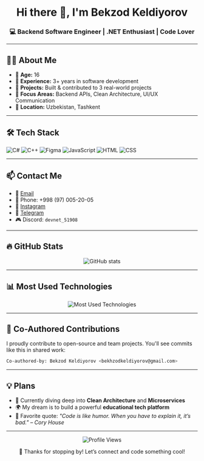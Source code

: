 <h1 align="center">Hi there 👋, I'm Bekzod Keldiyorov</h1>
<h3 align="center">💻 Backend Software Engineer | .NET Enthusiast | Code Lover</h3>

---

## 🧑‍💼 About Me

- 🧒 **Age:** 16  
- 💼 **Experience:** 3+ years in software development  
- 🚀 **Projects:** Built & contributed to 3 real-world projects  
- 🌟 **Focus Areas:** Backend APIs, Clean Architecture, UI/UX Communication  
- 📍 **Location:** Uzbekistan, Tashkent 

---

## 🛠️ Tech Stack 

![C#](https://img.shields.io/badge/C%23-239120?style=for-the-badge&logo=c-sharp&logoColor=white)
![C++](https://img.shields.io/badge/C++-00599C?style=for-the-badge&logo=cplusplus&logoColor=white)
![Figma](https://img.shields.io/badge/Figma-F24E1E?style=for-the-badge&logo=figma&logoColor=white)
![JavaScript](https://img.shields.io/badge/JavaScript-F7DF1E?style=for-the-badge&logo=javascript&logoColor=black)
![HTML](https://img.shields.io/badge/HTML5-E34F26?style=for-the-badge&logo=html5&logoColor=white)
![CSS](https://img.shields.io/badge/CSS3-1572B6?style=for-the-badge&logo=css3&logoColor=white)

---

## 📫 Contact Me

- 📧 [Email](bekhzodkeldiyorov@gmail.com)  
- 📱 Phone: +998 (97) 005-20-05  
- 📸 [Instagram](https://instagram.com/keldiyorov.bz)  
- 💬 [Telegram](https://t.me/devvnet)  
- 🎮 Discord: `devnet_51908`

---

## 🔥 GitHub Stats

<p align="center">
  <img src="https://github-readme-stats.vercel.app/api?username=bekzod28072009&show_icons=true&theme=tokyonight&hide=prs" alt="GitHub stats" />
</p>

---

## 📊 Most Used Technologies

<p align="center">
  <img src="https://github-readme-stats.vercel.app/api/top-langs/?username=bekzod28072009&langs_count=7&theme=tokyonight&layout=compact&custom_title=Most%20Used%20Technologies&hide=Shell,Makefile,Batchfile" alt="Most Used Technologies" />
</p>

---

## 🤝 Co-Authored Contributions

I proudly contribute to open-source and team projects. You'll see commits like this in shared work:

```bash
Co-authored-by: Bekzod Keldiyorov <bekhzodkeldiyorov@gmail.com>
```
---

## 💡 Plans

- 🎯 Currently diving deep into **Clean Architecture** and **Microservices**
- 🌍 My dream is to build a powerful **educational tech platform**
- 🧠 Favorite quote: *"Code is like humor. When you have to explain it, it’s bad." – Cory House*

---

<p align="center">
  <img src="https://komarev.com/ghpvc/?username=bekzod28072009&label=Profile%20Views&color=brightgreen&style=flat" alt="Profile Views" />
</p>

<p align="center">
  💙 Thanks for stopping by! Let’s connect and code something cool!
</p>
